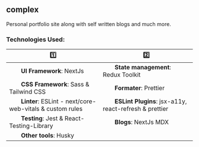 ## complex

Personal portfolio site along with self written blogs and much more.

### Technologies Used:

| 1️⃣ | 2️⃣ |
--------------- | ------------ 
| &emsp;&emsp;**UI Framework**: NextJs | &emsp;&emsp;**State management**: Redux Toolkit |
| &emsp;&emsp;**CSS Framework**: Sass & Tailwind CSS       |  &emsp;&emsp;**Formater**: Prettier       |
| &emsp;&emsp;**Linter**: ESLint - next/core-web-vitals & custom rules  | &emsp;&emsp;**ESLint Plugins**: jsx-a11y, react-refresh & prettier |
| &emsp;&emsp;**Testing**: Jest & React-Testing-Library | &emsp;&emsp;**Blogs**: NextJs MDX |
| &emsp;&emsp;**Other tools**: Husky

